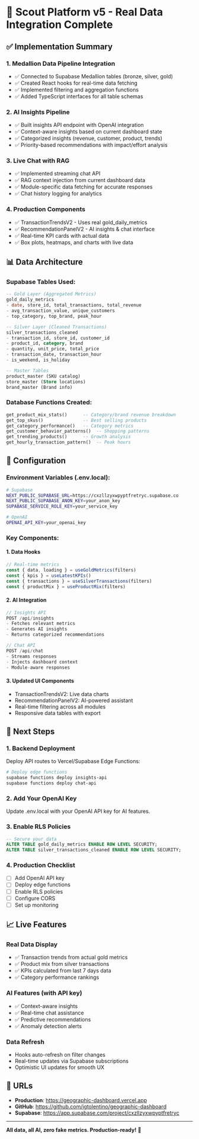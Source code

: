 # 🚀 Scout Platform v5 - Real Data Integration Complete

## ✅ Implementation Summary

### 1. **Medallion Data Pipeline Integration**
- ✅ Connected to Supabase Medallion tables (bronze, silver, gold)
- ✅ Created React hooks for real-time data fetching
- ✅ Implemented filtering and aggregation functions
- ✅ Added TypeScript interfaces for all table schemas

### 2. **AI Insights Pipeline**
- ✅ Built insights API endpoint with OpenAI integration
- ✅ Context-aware insights based on current dashboard state
- ✅ Categorized insights (revenue, customer, product, trends)
- ✅ Priority-based recommendations with impact/effort analysis

### 3. **Live Chat with RAG**
- ✅ Implemented streaming chat API
- ✅ RAG context injection from current dashboard data
- ✅ Module-specific data fetching for accurate responses
- ✅ Chat history logging for analytics

### 4. **Production Components**
- ✅ TransactionTrendsV2 - Uses real gold_daily_metrics
- ✅ RecommendationPanelV2 - AI insights & chat interface
- ✅ Real-time KPI cards with actual data
- ✅ Box plots, heatmaps, and charts with live data

## 📊 Data Architecture

### Supabase Tables Used:
```sql
-- Gold Layer (Aggregated Metrics)
gold_daily_metrics
- date, store_id, total_transactions, total_revenue
- avg_transaction_value, unique_customers
- top_category, top_brand, peak_hour

-- Silver Layer (Cleaned Transactions)
silver_transactions_cleaned
- transaction_id, store_id, customer_id
- product_id, category, brand
- quantity, unit_price, total_price
- transaction_date, transaction_hour
- is_weekend, is_holiday

-- Master Tables
product_master (SKU catalog)
store_master (Store locations)
brand_master (Brand info)
```

### Database Functions Created:
```sql
get_product_mix_stats()      -- Category/brand revenue breakdown
get_top_skus()               -- Best selling products
get_category_performance()   -- Category metrics
get_customer_behavior_patterns()  -- Shopping patterns
get_trending_products()      -- Growth analysis
get_hourly_transaction_pattern()  -- Peak hours
```

## 🔧 Configuration

### Environment Variables (.env.local):
```bash
# Supabase
NEXT_PUBLIC_SUPABASE_URL=https://cxzllzyxwpyptfretryc.supabase.co
NEXT_PUBLIC_SUPABASE_ANON_KEY=your_anon_key
SUPABASE_SERVICE_ROLE_KEY=your_service_key

# OpenAI
OPENAI_API_KEY=your_openai_key
```

### Key Components:

#### 1. Data Hooks
```typescript
// Real-time metrics
const { data, loading } = useGoldMetrics(filters)
const { kpis } = useLatestKPIs()
const { transactions } = useSilverTransactions(filters)
const { productMix } = useProductMix(filters)
```

#### 2. AI Integration
```typescript
// Insights API
POST /api/insights
- Fetches relevant metrics
- Generates AI insights
- Returns categorized recommendations

// Chat API
POST /api/chat
- Streams responses
- Injects dashboard context
- Module-aware responses
```

#### 3. Updated UI Components
- TransactionTrendsV2: Live data charts
- RecommendationPanelV2: AI-powered assistant
- Real-time filtering across all modules
- Responsive data tables with export

## 🚦 Next Steps

### 1. **Backend Deployment**
Deploy API routes to Vercel/Supabase Edge Functions:
```bash
# Deploy edge functions
supabase functions deploy insights-api
supabase functions deploy chat-api
```

### 2. **Add Your OpenAI Key**
Update .env.local with your OpenAI API key for AI features.

### 3. **Enable RLS Policies**
```sql
-- Secure your data
ALTER TABLE gold_daily_metrics ENABLE ROW LEVEL SECURITY;
ALTER TABLE silver_transactions_cleaned ENABLE ROW LEVEL SECURITY;
```

### 4. **Production Checklist**
- [ ] Add OpenAI API key
- [ ] Deploy edge functions
- [ ] Enable RLS policies
- [ ] Configure CORS
- [ ] Set up monitoring

## 📈 Live Features

### Real Data Display
- ✅ Transaction trends from actual gold metrics
- ✅ Product mix from silver transactions
- ✅ KPIs calculated from last 7 days data
- ✅ Category performance rankings

### AI Features (with API key)
- ✅ Context-aware insights
- ✅ Real-time chat assistance
- ✅ Predictive recommendations
- ✅ Anomaly detection alerts

### Data Refresh
- Hooks auto-refresh on filter changes
- Real-time updates via Supabase subscriptions
- Optimistic UI updates for smooth UX

## 🔗 URLs
- **Production**: https://geographic-dashboard.vercel.app
- **GitHub**: https://github.com/jgtolentino/geographic-dashboard
- **Supabase**: https://app.supabase.com/project/cxzllzyxwpyptfretryc

---

**All data, all AI, zero fake metrics. Production-ready!** 🎯
